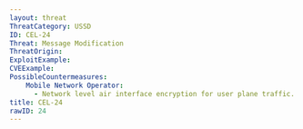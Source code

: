 ```yaml
---
layout: threat
ThreatCategory: USSD
ID: CEL-24
Threat: Message Modification
ThreatOrigin:
ExploitExample:
CVEExample:
PossibleCountermeasures:
    Mobile Network Operator:
      - Network level air interface encryption for user plane traffic.
title: CEL-24
rawID: 24
---
```

